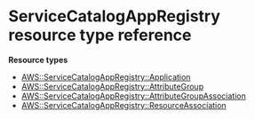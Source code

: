 # ServiceCatalogAppRegistry resource type reference<a name="AWS_ServiceCatalogAppRegistry"></a>

**Resource types**
+ [AWS::ServiceCatalogAppRegistry::Application](aws-resource-servicecatalogappregistry-application.md)
+ [AWS::ServiceCatalogAppRegistry::AttributeGroup](aws-resource-servicecatalogappregistry-attributegroup.md)
+ [AWS::ServiceCatalogAppRegistry::AttributeGroupAssociation](aws-resource-servicecatalogappregistry-attributegroupassociation.md)
+ [AWS::ServiceCatalogAppRegistry::ResourceAssociation](aws-resource-servicecatalogappregistry-resourceassociation.md)
